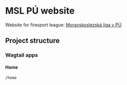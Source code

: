 # MSL PÚ website
Website for firesport league: [Moravskoslezská liga v PÚ](https://www.youtube.com/watch?v=CtEhhjKSOGc&t=3s)


## Project structure

### Wagtail apps
#### Home
`/home`
